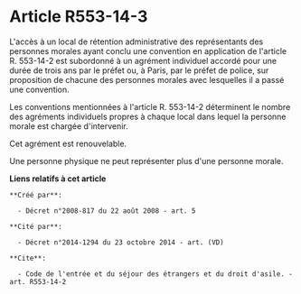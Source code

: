 # Article R553-14-3

L'accès à un local de rétention administrative des représentants des personnes morales ayant conclu une convention en
application de l'article R. 553-14-2 est subordonné à un agrément individuel accordé pour une durée de trois ans par le
préfet ou, à Paris, par le préfet de police, sur proposition de chacune des personnes morales avec lesquelles il a passé une
convention. 

Les conventions mentionnées à l'article R. 553-14-2 déterminent le nombre des agréments individuels propres à chaque local
dans lequel la personne morale est chargée d'intervenir. 

Cet agrément est renouvelable. 

Une personne physique ne peut représenter plus d'une personne morale.

**Liens relatifs à cet article**

	**Créé par**:

	  - Décret n°2008-817 du 22 août 2008 - art. 5

	**Cité par**:

	  - Décret n°2014-1294 du 23 octobre 2014 - art. (VD)

	**Cite**:

	  - Code de l'entrée et du séjour des étrangers et du droit d'asile. - art. R553-14-2
